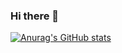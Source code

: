 ### Hi there 👋
[![Anurag's GitHub stats](https://github-readme-stats.vercel.app/api?username=jjym12&show_icons=true&theme=dracula)](https://github.com/anuraghazra/github-readme-stats)
<!--[![Readme 카드](https://github-readme-stats.vercel.app/api/pin/?username=jjym12&repo=algorithm_java)](https://github.com/anuraghazra/github-readme-stats)-->
<!--
**jjym12/jjym12** is a ✨ _special_ ✨ repository because its `README.md` (this file) appears on your GitHub profile.

Here are some ideas to get you started:

- 🔭 I’m currently working on ...
- 🌱 I’m currently learning ...
- 👯 I’m looking to collaborate on ...
- 🤔 I’m looking for help with ...
- 💬 Ask me about ...
- 📫 How to reach me: ...
- 😄 Pronouns: ...
- ⚡ Fun fact: ...
-->

